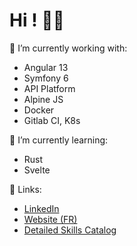 # Hi ! 👋🏻

🔭 I’m currently working with:
  - Angular 13
  - Symfony 6
  - API Platform
  - Alpine JS
  - Docker
  - Gitlab CI, K8s

🌱 I’m currently learning:
  - Rust
  - Svelte

🔗 Links:
 - [LinkedIn](https://www.linkedin.com/in/lambert-theo/)
 - [Website (FR)](https://theolambert.com)
 - [Detailed Skills Catalog](https://johnny-boy.notion.site/24424d738beb4f0bb16545fe650b10c1?v=16ed97b3168245a4ad57bcb92a72e378)
